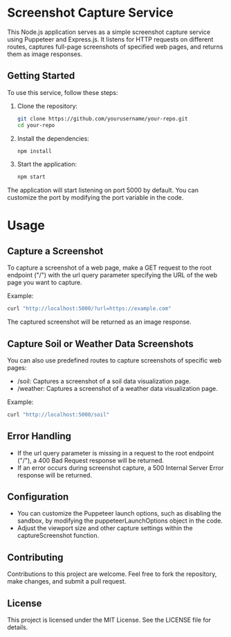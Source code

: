 # Screenshot Capture Service

This Node.js application serves as a simple screenshot capture service using Puppeteer and Express.js. It listens for HTTP requests on different routes, captures full-page screenshots of specified web pages, and returns them as image responses.

## Getting Started

To use this service, follow these steps:

1. Clone the repository:

   ```bash
   git clone https://github.com/yourusername/your-repo.git
   cd your-repo

2. Install the dependencies:

   ```bash
   npm install

3. Start the application:

   ```bash
   npm start
The application will start listening on port 5000 by default. You can customize the port by modifying the port variable in the code.

# Usage

## Capture a Screenshot

To capture a screenshot of a web page, make a GET request to the root endpoint ("/") with the url query parameter specifying the URL of the web page you want to capture.

Example:

```bash
curl "http://localhost:5000/?url=https://example.com"

```
The captured screenshot will be returned as an image response.

## Capture Soil or Weather Data Screenshots

You can also use predefined routes to capture screenshots of specific web pages:
- /soil: Captures a screenshot of a soil data visualization page.
- /weather: Captures a screenshot of a weather data visualization page.

Example:

```bash
curl "http://localhost:5000/soil"
```

## Error Handling
- If the url query parameter is missing in a request to the root endpoint ("/"), a 400 Bad Request response will be returned.
- If an error occurs during screenshot capture, a 500 Internal Server Error response will be returned.

## Configuration
- You can customize the Puppeteer launch options, such as disabling the sandbox, by modifying the puppeteerLaunchOptions object in the code.
- Adjust the viewport size and other capture settings within the captureScreenshot function.

## Contributing
Contributions to this project are welcome. Feel free to fork the repository, make changes, and submit a pull request.

## License
This project is licensed under the MIT License. See the LICENSE file for details.





